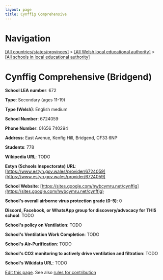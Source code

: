 ```yaml
---
layout: page
title: Cynffig Comprehensive
---
```

# Navigation

[[All countries/states/provinces]](../../..) > [[All Welsh local educational authority]](../..) > [[All schools in local educational authority]](..)

# Cynffig Comprehensive (Bridgend)

**School LEA number**: 672

**Type**: Secondary (ages 11-19)

**Type (Welsh)**: English medium

**School Number**: 6724059

**Phone Number**: 01656 740294

**Address**: East Avenue, Kenfig Hill, Bridgend, CF33 6NP

**Students**: 778

**Wikipedia URL**: TODO

**Estyn (Schools Inspectorate) URL**: [https://www.estyn.gov.wales/provider/6724059](https://www.estyn.gov.wales/provider/6724059)

**School Website**: [https://sites.google.com/hwbcymru.net/cynffig](https://sites.google.com/hwbcymru.net/cynffig)

**School's overall airborne virus protection grade (0-5)**: 0

**Discord, Facebook, or WhatsApp group for discovery/advocacy for THIS school**: TODO

**School's policy on Ventilation**: TODO

**School's Ventilation Work Completion**: TODO

**School's Air-Purification**: TODO

**School's CO2 monitoring to actively drive ventilation and filtration**: TODO

**School's Wikidata URL**: TODO




[Edit this page](https://github.com/ventilate-schools/Wales/edit/prif/./Bridgend/Cynffig_Comprehensive.md). See also [rules for contribution](../../../contribution-rules/)